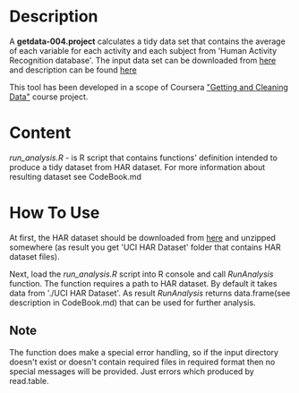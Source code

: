 Description
==================

A **getdata-004.project** calculates a tidy data set that contains the average of each variable for each activity and each subject from 'Human Activity Recognition database'. The input data set can be downloaded from [here](https://d396qusza40orc.cloudfront.net/getdata%2Fprojectfiles%2FUCI%20HAR%20Dataset.zip) and description can be found [here]( http://archive.ics.uci.edu/ml/datasets/Human+Activity+Recognition+Using+Smartphones)

This tool has been developed in a scope of Coursera ["Getting and Cleaning Data"](https://class.coursera.org/getdata-004) course project.

Content
==================
*run_analysis.R* - is R script that contains functions' definition intended to produce a tidy dataset from HAR dataset. For more information about resulting dataset see CodeBook.md

How To Use
==================

At first, the HAR dataset should be downloaded from [here](https://d396qusza40orc.cloudfront.net/getdata%2Fprojectfiles%2FUCI%20HAR%20Dataset.zip) and unzipped somewhere (as result you get 'UCI HAR Dataset' folder that contains HAR dataset files).

Next, load the *run_analysis.R* script into R console and call *RunAnalysis* function. The function requires a path to HAR dataset. By default it takes data from './UCI HAR Dataset'. As result *RunAnalysis* returns data.frame(see description in CodeBook.md) that can be used for further analysis.

Note
-------------------
The function does make a special error handling, so if the input directory doesn't exist or doesn't contain required files in required format then no special messages will be provided. Just errors which produced by read.table.

